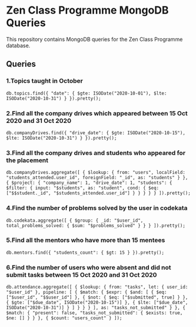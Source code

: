 # Zen Class Programme MongoDB Queries

This repository contains MongoDB queries for the Zen Class Programme database.

## Queries

### 1.Topics taught in October

`db.topics.find({
    "date": { $gte: ISODate("2020-10-01"), $lte: ISODate("2020-10-31") }
}).pretty();`

### 2.Find all the company drives which appeared between 15 Oct 2020 and 31 Oct 2020

`db.companyDrives.find({
    "drive_date": { $gte: ISODate("2020-10-15"), $lte: ISODate("2020-10-31") }
}).pretty();
`

### 3.Find all the company drives and students who appeared for the placement

`db.companyDrives.aggregate([
    {
        $lookup: {
            from: "users",
            localField: "students_attended.user_id",
            foreignField: "_id",
            as: "students"
        }
    },
    {
        $project: {
            "company_name": 1,
            "drive_date": 1,
            "students": {
                $filter: {
                    input: "$students",
                    as: "student",
                    cond: { $eq: ["$$student._id", "$students_attended.user_id"] }
                }
            }
        }
    }
]).pretty();
`

### 4.Find the number of problems solved by the user in codekata

`db.codekata.aggregate([
    {
        $group: {
            _id: "$user_id",
            total_problems_solved: { $sum: "$problems_solved" }
        }
    }
]).pretty();
`

### 5.Find all the mentors who have more than 15 mentees

`db.mentors.find({
    "students_count": { $gt: 15 }
}).pretty();
`

### 6.Find the number of users who were absent and did not submit tasks between 15 Oct 2020 and 31 Oct 2020

`db.attendance.aggregate([
    {
        $lookup: {
            from: "tasks",
            let: { user_id: "$user_id" },
            pipeline: [
                {
                    $match: {
                        $expr: {
                            $and: [
                                { $eq: ["$user_id", "$$user_id"] },
                                { $not: { $eq: ["$submitted", true] } },
                                { $gte: ["$due_date", ISODate("2020-10-15")] },
                                { $lte: ["$due_date", ISODate("2020-10-31")] }
                            ]
                        }
                    }
                }
            ],
            as: "tasks_not_submitted"
        }
    },
    {
        $match: {
            "present": false,
            "tasks_not_submitted": { $exists: true, $ne: [] }
        }
    },
    {
        $count: "users_count"
    }
]);
`
